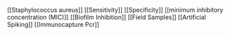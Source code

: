 [[Staphylococcus aureus]]
[[Sensitivity]]
[[Specificity]]
[[minimum inhibitory concentration (MIC)]]
[[Biofilm Inhibition]]
[[Field Samples]]
[[Artificial Spiking]]
[[Immunocapture Pcr]]

